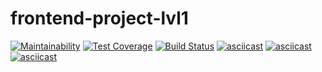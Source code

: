 # frontend-project-lvl1
[![Maintainability](https://api.codeclimate.com/v1/badges/6511b0d2c760eb7477ee/maintainability)](https://codeclimate.com/github/danylokarpenko/frontend-project-lvl1/maintainability)
[![Test Coverage](https://api.codeclimate.com/v1/badges/a99a88d28ad37a79dbf6/test_coverage)](https://codeclimate.com/github/codeclimate/codeclimate/test_coverage)
[![Build Status](https://travis-ci.org/danylokarpenko/frontend-project-lvl1.svg?branch=master)](https://travis-ci.org/danylokarpenko/frontend-project-lvl1)
[![asciicast](https://asciinema.org/a/AL3b21heSrryPQHwOmblfnxea.svg)](https://asciinema.org/a/AL3b21heSrryPQHwOmblfnxea)
[![asciicast](https://asciinema.org/a/Nvz4jLdzFoNdw7mCajgh2e0Rp.svg)](https://asciinema.org/a/Nvz4jLdzFoNdw7mCajgh2e0Rp)
[![asciicast](https://asciinema.org/a/hQn5h9GingCoPx6mseK1Icz9k.svg)](https://asciinema.org/a/hQn5h9GingCoPx6mseK1Icz9k)
